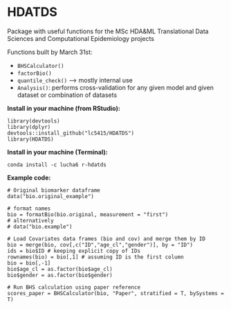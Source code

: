 # HDATDS
Package with useful functions for the MSc HDA&amp;ML Translational Data Sciences and Computational Epidemiology projects

Functions built by March 31st:

* `BHSCalculator()`
* `factorBio()`
* `quantile_check()` --> mostly internal use
* `Analysis()`: performs cross-validation for any given model and given dataset or combination of datasets

__Install in your machine (from RStudio):__
```
library(devtools)
library(dplyr)
devtools::install_github("lc5415/HDATDS")
library(HDATDS)
```

__Install in your machine (Terminal):__
```
conda install -c lucha6 r-hdatds
```

__Example code:__
```
# Original biomarker dataframe
data("bio.original_example")

# format names
bio = formatBio(bio.original, measurement = "first")
# alternatively
# data("bio.example")

# Load Covariates data frames (bio and cov) and merge them by ID
bio = merge(bio, cov[,c("ID","age_cl","gender")], by = "ID")
ids = bio$ID # keeping explicit copy of IDs
rownames(bio) = bio[,1] # assuming ID is the first column
bio = bio[,-1]
bio$age_cl = as.factor(bio$age_cl)
bio$gender = as.factor(bio$gender)

# Run BHS calculation using paper reference
scores_paper = BHSCalculator(bio, "Paper", stratified = T, bySystems = T)
```
